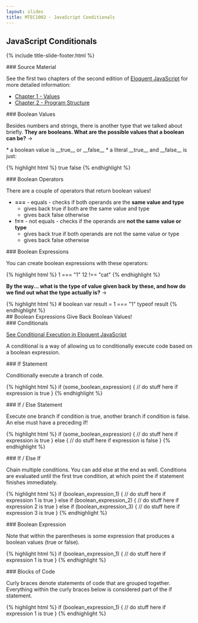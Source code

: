 ```yaml
---
layout: slides
title: MTEC1002 - JavaScript Conditionals
---
```


<section markdown="block" class="title-slide">

# JavaScript Conditionals

{% include title-slide-footer.html %}
</section>

<section markdown="block">
### Source Material

See the first two chapters of the second edition of [Eloquent JavaScript](http://eloquentjavascript.net/2nd_edition/preview/) for more detailed information:

* [Chapter 1 - Values](http://eloquentjavascript.net/2nd_edition/preview/01_values.html)
* [Chapter 2 - Program Structure](http://eloquentjavascript.net/2nd_edition/preview/02_program_structure.html)
</section>

<section markdown="block">
### Boolean Values

Besides numbers and strings, there is another type that we talked about briefly.  __They are booleans.  What are the possible values that a boolean can be?__ &rarr; 

<div class="incremental" markdown="block">
* a boolean value is __true__ or __false__
* a literal __true__ and __false__ is just:

{% highlight html %}
true
false
{% endhighlight %}
</div>
</section>

<section markdown="block">
### Boolean Operators

There are a couple of operators that return boolean values!

* __===__ - equals - checks if both operands are the __same value and type__
	* gives back true if both are the same value and type
	* gives back false otherwise
* __!==__ - not equals - checks if the operands are __not the same value or type__
	* gives back true if both operands are not the same value or type
	* gives back false otherwise

</section>

<section markdown="block">
### Boolean Expressions

You can create boolean expressions with these operators:

{% highlight html %}
1 === "1"
12 !== "cat"
{% endhighlight %}

__By the way... what is the type of value given back by these, and how do we find out what the type actually is?__ &rarr;

<div class="incremental" markdown="block">
{% highlight html %}
# boolean
var result =  1 === "1"
typeof result
{% endhighlight %}
</div>

</section>

<section markdown="block">
## Boolean Expressions Give Back Boolean Values!
</section>

<section markdown="block">
### Conditionals

[See Conditional Execution in Eloquent JavaScript](http://eloquentjavascript.net/2nd_edition/preview/02_program_structure.html)

A conditional is a way of allowing us to conditionally execute code based on a boolean expression.

</section>

<section markdown="block">
### If Statement

Conditionally execute a branch of code.

{% highlight html %}
if (some_boolean_expression) {
	// do stuff here if expression is true
}
{% endhighlight %}

</section>

<section markdown="block">
### If / Else Statement

Execute one branch if condition is true, another branch if condition is false.  An else must have a preceding if!

{% highlight html %}
if (some_boolean_expression) {
	// do stuff here if expression is true
} else {
	// do stuff here if expression is false
}
{% endhighlight %}

</section>

<section markdown="block">
### If / Else If

Chain multiple conditions.  You can add else at the end as well.  Conditions are evaluated until the first true condition, at which point the if statement finishes immediately.


{% highlight html %}
if (boolean_expression_1) {
	// do stuff here if expression 1 is true
} else if (boolean_expression_2) {
	// do stuff here if expression 2 is true
} else if (boolean_expression_3) {
	// do stuff here if expression 3 is true
}
{% endhighlight %}

</section>
<section markdown="block">
### Boolean Expression

Note that within the parentheses is some expression that produces a boolean values (true or false).

{% highlight html %}
if (boolean_expression_1) {
	// do stuff here if expression 1 is true
} 
{% endhighlight %}

</section>

<section markdown="block">
### Blocks of Code

Curly braces denote statements of code that are grouped together.  Everything within the curly braces below is considered part of the if statement.

{% highlight html %}
if (boolean_expression_1) {
	// do stuff here if expression 1 is true
} 
{% endhighlight %}

</section>

